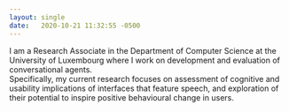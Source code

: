 ```yaml
---
layout: single
date:   2020-10-21 11:32:55 -0500
---
```

I am a Research Associate in the Department of Computer Science at the University of Luxembourg where I work on development and evaluation of conversational agents. <br> 
Specifically, my current research focuses on assessment of cognitive and usability implications of interfaces that feature speech, and exploration of their potential to inspire positive behavioural change in users. 

